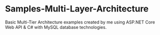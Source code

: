 # Samples-Multi-Layer-Architecture
Basic Multi-Tier Architecture examples created by me using ASP.NET Core Web API &amp; C# with MySQL database technologies.
